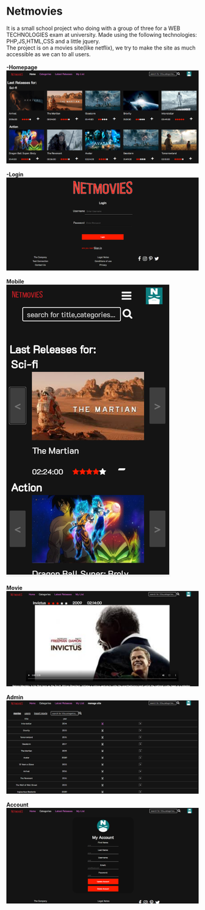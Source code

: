 # Netmovies
It is a small school project who doing with a group of three for a WEB TECHNOLOGIES exam at university.
Made using the following technologies: PHP,JS,HTML,CSS and a little jquery.<br>
The project is on a movies site(like netflix), we try to make the site as much accessible as we can to all users.<br>
<br><b> -Homepage </b><br>
![Alt text](https://github.com/ElMurte/ImagesPresentation/blob/master/home.PNG?raw=true "Home")<br>
<br><b> -Login </b><br>
![Alt text](https://github.com/ElMurte/ImagesPresentation/blob/master/login.PNG?raw=true "Login")<br>
<br><b>Mobile </b><br>
![Alt text](https://github.com/ElMurte/ImagesPresentation/blob/master/mobile.PNG?raw=true "Mobile")<br>
<br><b>Movie </b><br>
![Alt text](https://github.com/ElMurte/ImagesPresentation/blob/master/movieview.PNG?raw=true "Movie")<br>
<br><b>Admin </b><br>
![Alt text](https://github.com/ElMurte/ImagesPresentation/blob/master/admin%20mangae%20movies.PNG?raw=true "Admin")<br>
<br><b>Account </b><br>
![Alt text](https://github.com/ElMurte/ImagesPresentation/blob/master/account.PNG?raw=true "User")<br>
